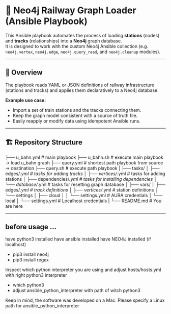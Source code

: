 # 🚉 Neo4j Railway Graph Loader (Ansible Playbook)

This Ansible playbook automates the process of loading **stations** (nodes) and **tracks** (relationships) into a **Neo4j** graph database.  
It is designed to work with the custom Neo4j Ansible collection (e.g. `neo4j.vertex`, `neo4j.edge`, `neo4j.query_read`, and `neo4j.cleanup` modules).

---

## 🧩 Overview

The playbook reads YAML or JSON definitions of railway infrastructure (stations and tracks) and applies them declaratively to a Neo4j database.

**Example use case:**
- Import a set of train stations and the tracks connecting them.
- Keep the graph model consistent with a source of truth file.
- Easily reapply or modify data using idempotent Ansible runs.

---

## 🏗️ Repository Structure

├── u_bahn.yml                  # main playbook
├── u_bahn.sh                   # execute main playbook -> load u_bahn graph
├── query.yml                   # shortest path playbook from source -> destination
├── query.sh                    # execute path playbook
|
├── tasks/
│       ├── edges/*.yml         # tasks for adding tracks
│       ├── vertices/*.yml      # tasks for adding stations
│       ├── dependencies/*.yml  # tasks for installing dependencies
│       └── database/*.yml      # tasks for resetting graph database
│
├── vars/
│       ├── edges/*.yml         # track definitions
│       ├── vertices/*.yml      # station definitions
│       └── settings 
│                  ├── cloud
│                  │       └── settings.yml      # AURA credentials
│                  └── local
│                          └── settings.yml      # Localhost credentials
|
└── README.md                   # You are here

---

## before usage ...

have python3 installed
have ansible installed
have NEO4J installed (if localhost)

* pip3 install neo4j
* pip3 install regex

Inspect which python interpreter you are using and adjust hosts/hosts.yml with right python3 interpreter

* which python3
* adjust ansible_python_interpreter with path of witch python3

Keep in mind, the software was developed on a Mac. 
Please specify a Linux path for ansible_python_interpreter